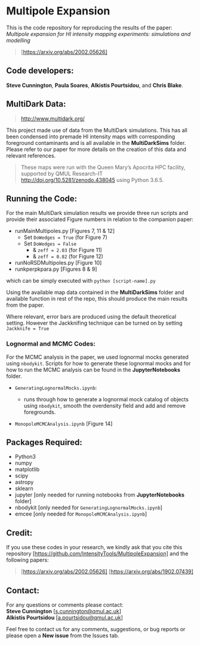 # Multipole Expansion

This is the code repository for reproducing the results of the paper:
*Multipole expansion for HI intensity mapping experiments: simulations and modelling*
> [https://arxiv.org/abs/2002.05626]

## Code developers:

**Steve Cunnington**, **Paula Soares**, **Alkistis Pourtsidou**, and **Chris Blake**.

## MultiDark Data:

> http://www.multidark.org/

This project made use of data from the MultiDark simulations. This has all been condensed into premade HI intensity maps with corresponding foreground contaminants and is all available in the **MultiDarkSims** folder. Please refer to our paper for more details on the creation of this data and relevant references.

>These maps were run with the Queen Mary’s
Apocrita HPC facility, supported by QMUL Research-IT
http://doi.org/10.5281/zenodo.438045 using Python 3.6.5.

## Running the Code:

For the main MultiDark simulation results we provide three run scripts and provide their associated Figure numbers in relation to the companion paper:
 - runMainMultipoles.py [Figures 7, 11 & 12]
    - Set `DoWedges = True` (for Figure 7)
    - Set `DoWedges = False`
      - & `zeff = 2.03` (for Figure 11)
      - & `zeff = 0.82` (for Figure 12)    
 - runNoRSDMultipoles.py [Figure 10]
 - runkperpkpara.py [Figures 8 & 9]

which can be simply executed with `python [script-name].py`

Using the available map data contained in the **MultiDarkSims** folder and available function in rest of the repo, this should produce the main results from the paper.

Where relevant, error bars are produced using the default theoretical setting. However the Jackknifing technique can be turned on by setting `Jackknife = True`

### Lognormal and MCMC Codes:

For the MCMC analysis in the paper, we used lognormal mocks generated using `nbodykit`. Scripts for how to generate these lognormal mocks and for how to run the MCMC analysis can be found in the **JupyterNotebooks** folder.

 - `GeneratingLognormalMocks.ipynb`:
    - runs through how to generate a lognormal mock catalog of objects using `nbodykit`, smooth the overdensity field and add and remove foregrounds.

 - `MonopoleMCMCAnalysis.ipynb` [Figure 14]

## Packages Required:

 - Python3
 - numpy
 - matplotlib
 - scipy
 - astropy
 - sklearn
 - jupyter [only needed for running notebooks from **JupyterNotebooks** folder]
 - nbodykit [only needed for `GeneratingLognormalMocks.ipynb`]
 - emcee [only needed for `MonopoleMCMCAnalysis.ipynb`]

## Credit:

If you use these codes in your research, we kindly ask
that you cite this repository [https://github.com/IntensityTools/MultipoleExpansion] and the following papers:
> [https://arxiv.org/abs/2002.05626] [https://arxiv.org/abs/1902.07439]

## Contact:

For any questions or comments please contact:<br/>
**Steve Cunnington** [s.cunnington@qmul.ac.uk]<br/>
**Alkistis Pourtsidou** [a.pourtsidou@qmul.ac.uk]

Feel free to contact us for any comments, suggestions, or bug reports or please open a **New issue** from the Issues tab.
